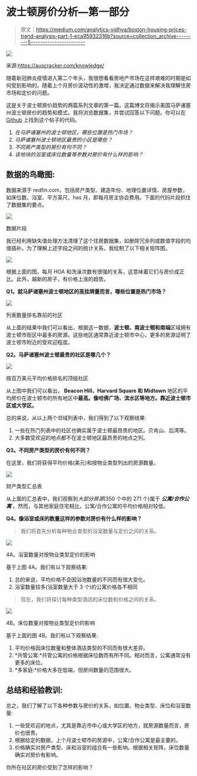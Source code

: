 # 波士顿房价分析—第一部分

> 原文：<https://medium.com/analytics-vidhya/boston-housing-prices-trend-analysis-part-1-eca95932316b?source=collection_archive---------5----------------------->

![](img/86196a1afdc3901bc599503bae8edf04.png)

来源:https://auscracker.com/knowledge/

随着新冠肺炎疫情进入第二个年头，我很想看看房地产市场在这样艰难的时期是如何受到影响的。随着上个月房价波动性的激增，我决定通过数据来解决我理解住房市场和定价的问题。

这是关于波士顿房价趋势的两篇系列文章的第一篇。这篇博文将揭示美国马萨诸塞州波士顿房价的趋势和模式。我将浏览数据集，并尝试回答以下问题。你可以在 [Github](https://github.com/sohilsshah91/boston-housing-prices-analysis) 上找到这个帖子的代码。

1.  *在马萨诸塞州的波士顿地区，哪些位置是热门市场？*
2.  *马萨诸塞州波士顿地区最贵的小区是哪些？*
3.  *不同房产类型的房价有何不同？*
4.  *该地块的浴室或床位数量等参数对房价有什么样的影响？*

## 数据的鸟瞰图:

数据来源于 redfin.com，包括房产类型、建造年份、地理位置详情、房屋参数，如床位数、浴室、平方英尺、has 月，即每月房主协会费用。下面的代码片段抓住了数据集的要点。

![](img/77cc11b25ed01f78028e1eeb1d8af238.png)

数据片段

我已经利用缺失值处理方法清理了这个住房数据集，如删除冗余列或数值字段的均值插补。为了理解上述字段之间的统计关系，我绘制了以下相关矩阵图。

![](img/ba1c58bbae3915032c8bc629f75b2d81.png)

根据上面的图，每月 HOA 和洗澡次数有很强的关系，这意味着它们与房价成正比。此外，越新的房子，有价格上涨的趋势。

**Q1。就马萨诸塞州波士顿地区的高挂牌量而言，哪些位置是热门市场？**

![](img/797cb8492cda78328131b58795d1d160.png)

列表数量排名靠前的社区

从上面的结果中我们可以看出，根据这一数据，**波士顿、南波士顿和南端**区域拥有波士顿市街区中最多的房源。这些地区通常靠近波士顿市中心，更多的房源证明了波士顿市附近的受欢迎程度。

**Q2。马萨诸塞州波士顿最贵的社区是哪几个？**

![](img/9be1705d4f968ce05b76fe007fc58a9c.png)

按百万美元平均价格排名的顶级社区

从上图中我们可以看出， **Beacon Hill、Harvard Square 和 Midtown** 地区的平均房价在波士顿市的所有地区中**最高。像哈佛广场、滨水区等地方。靠近波士顿市区或大学区。**

总的来说，从以上两个邻域列表中，我们得到了以下观察结果:

1.  一些在热门列表中的社区也确实属于波士顿最昂贵的地区。贝肯山、后湾等。
2.  大多数受欢迎的地点都不在波士顿地区最昂贵的地点之列。

**Q3。不同房产类型的房价有何不同？**

在这里，我们将获得平均价格(美元)和按物业类型列出的房源数量。

![](img/23d1a14eb565373681d390aee0c657a4.png)

财产类型汇总表

从上面的汇总表中，我们观察到*大部分房源*(350 个中的 271 个)属于 ***公寓/合作公寓*** 。然而，与其他家庭住宅相比，公寓/合作公寓的平均价格相对较低。

**Q4。像浴室或床的数量这样的参数对房价有什么样的影响？**

> 我们将首先分析每种物业类型的浴室数量与定价之间的关系。

![](img/7d2b00a5cf00435bfbc1675a025a6680.png)

4A。浴室数量对按物业类型定价的影响

基于上图 4A。我们有以下观察结果:

1.  总的来说，平均价格不会因浴池数量的不同而有很大变化。
2.  浴室数量较多(浴室数量大于 3 个)的公寓价格各不相同

> 现在，我们将探讨每种类型酒店的床位数和价格之间的关系。

![](img/c1b40460219fcc3906ba947f15149830.png)

4B。床位数量对按物业类型定价的影响

基于上面的图 4B。我们有以下观察结果:

1.  平均价格因床位数量和整体酒店类型的不同而有很大差异。
2.  *共管公寓:*共管公寓的价格根据床位数而有所不同。相对而言，公寓通常没有更多的床位。
3.  *多家庭:*价格大多在低端，但房间数量的范围很大。

## 总结和经验教训:

总之，我们了解了以下各种参数与房价的关系，如位置、物业类型、床位和浴室数量:

1.  一些受欢迎的地点，尤其是靠近市中心或大学区的地方，就房源数量而言，房价也很贵。
2.  根据给定的数据，上个月波士顿市的房源中，公寓/合作公寓是最主要的。
3.  价格确实对房产类型、床和浴室的组合有一些影响。根据相关矩阵，床位数量确实对房价有影响。

你所在社区的房价受到了怎样的影响？